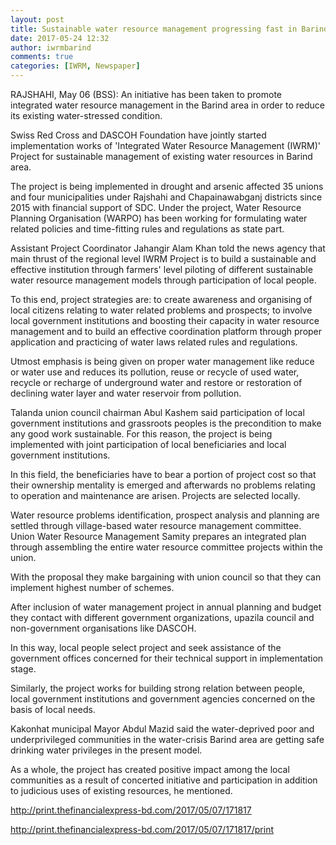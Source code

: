 ```yaml
---
layout: post
title: Sustainable water resource management progressing fast in Barind area
date: 2017-05-24 12:32
author: iwrmbarind
comments: true
categories: [IWRM, Newspaper]
---
```

RAJSHAHI, May 06 (BSS): An initiative has been taken to promote integrated water resource management in the Barind area in order to reduce its existing water-stressed condition.

Swiss Red Cross and DASCOH Foundation have jointly started implementation works of 'Integrated Water Resource Management (IWRM)' Project for sustainable management of existing water resources in Barind area.

The project is being implemented in drought and arsenic affected 35 unions and four municipalities under Rajshahi and Chapainawabganj districts since 2015 with financial support of SDC. Under the project, Water Resource Planning Organisation (WARPO) has been working for formulating water related policies and time-fitting rules and regulations as state part.

Assistant Project Coordinator Jahangir Alam Khan told the news agency that main thrust of the regional level IWRM Project is to build a sustainable and effective institution through farmers' level piloting of different sustainable water resource management models through participation of local people.

To this end, project strategies are: to create awareness and organising of local citizens relating to water related problems and prospects; to involve local government institutions and boosting their capacity in water resource management and to build an effective coordination platform through proper application and practicing of water laws related rules and regulations.

Utmost emphasis is being given on proper water management like reduce or water use and reduces its pollution, reuse or recycle of used water, recycle or recharge of underground water and restore or restoration of declining water layer and water reservoir from pollution.

Talanda union council chairman Abul Kashem said participation of local government institutions and grassroots peoples is the precondition to make any good work sustainable. For this reason, the project is being implemented with joint participation of local beneficiaries and local government institutions.

In this field, the beneficiaries have to bear a portion of project cost so that their ownership mentality is emerged and afterwards no problems relating to operation and maintenance are arisen. Projects are selected locally.

Water resource problems identification, prospect analysis and planning are settled through village-based water resource management committee. Union Water Resource Management Samity prepares an integrated plan through assembling the entire water resource committee projects within the union.

With the proposal they make bargaining with union council so that they can implement highest number of schemes.

After inclusion of water management project in annual planning and budget they contact with different government organizations, upazila council and non-government organisations like DASCOH.

In this way, local people select project and seek assistance of the government offices concerned for their technical support in implementation stage.

Similarly, the project works for building strong relation between people, local government institutions and government agencies concerned on the basis of local needs.

Kakonhat municipal Mayor Abdul Mazid said the water-deprived poor and underprivileged communities in the water-crisis Barind area are getting safe drinking water privileges in the present model.

As a whole, the project has created positive impact among the local communities as a result of concerted initiative and participation in addition to judicious uses of existing resources, he mentioned.

http://print.thefinancialexpress-bd.com/2017/05/07/171817

http://print.thefinancialexpress-bd.com/2017/05/07/171817/print
